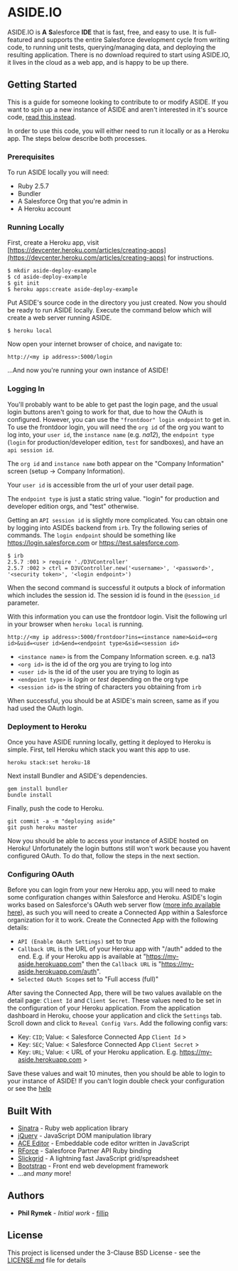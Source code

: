 
# ASIDE.IO

ASIDE.IO is **A** **S**alesforce **IDE** that is fast, free, and easy to use. It is full-featured and supports the entire Salesforce development cycle from writing code, to running unit tests, querying/managing data, and deploying the resulting application.  There is no download required to start using ASIDE.IO, it lives in the cloud as a web app, and is happy to be up there.

## Getting Started

This is a guide for someone looking to contribute to or modify ASIDE.  If you want to spin up a new instance of ASIDE and aren't interested in it's source code, [read this instead](https://aside.io/new_instance).

In order to use this code, you will either need to run it locally or as a Heroku app.  The steps below describe both processes.

### Prerequisites

To run ASIDE locally you will need:

* Ruby 2.5.7
* Bundler
* A Salesforce Org that you're admin in
* A Heroku account

### Running Locally

First, create a Heroku app, visit [https://devcenter.heroku.com/articles/creating-apps](https://devcenter.heroku.com/articles/creating-apps) for instructions.
```
$ mkdir aside-deploy-example
$ cd aside-deploy-example
$ git init
$ heroku apps:create aside-deploy-example
```
Put ASIDE's source code in the directory you just created.  Now you should be ready to run ASIDE locally.  Execute the command below which will create a web server running ASIDE. 
```
$ heroku local
```
Now open your internet browser of choice, and navigate to: 
```
http://<my ip address>:5000/login
```
...And now you're running your own instance of ASIDE!  

### Logging In

You'll probably want to be able to get past the login page, and the usual login buttons aren't going to work for that, due to how the OAuth is configured.  However, you can use the `"frontdoor" login endpoint` to get in.  To use the frontdoor login, you will need the `org id` of the org you want to log into, your `user id`, the `instance name` (e.g. *na12*), the `endpoint type` (`login` for production/developer edition, `test` for sandboxes), and have an `api session id`.

The `org id` and `instance name` both appear on the "Company Information" screen (setup -> Company Information).

Your `user id` is accessible from the url of your user detail page.

The `endpoint type` is just a static string value.  "login" for production and developer edition orgs, and "test" otherwise.

Getting an `API session id` is slightly more complicated.  You can obtain one by logging into ASIDEs backend from `irb`.  Try the following series of commands.  The `login endpoint` should be something like https://login.salesforce.com or https://test.salesforce.com.

```
$ irb
2.5.7 :001 > require './D3VController'
2.5.7 :002 > ctrl = D3VController.new('<username>', '<password>', '<security token>', '<login endpoint>')
```

When the second command is successful it outputs a block of information which includes the session id.  The session id is found in the `@session_id` parameter.

With this information you can use the frontdoor login.  Visit the following url in your browser when `heroku local` is running.
```
http://<my ip address>:5000/frontdoor?ins=<instance name>&oid=<org id>&uid=<user id>&end=<endpoint type>&sid=<session id>
```
* `<instance name>` is from the Company Information screen.  e.g. na13
* `<org id>` is the id of the org you are trying to log into
* `<user id>` is the id of the user you are trying to login as
* `<endpoint type>` is *login* or *test* depending on the org type
* `<session id>` is the string of characters you obtaining from `irb`

When successful, you should be at ASIDE's main screen, same as if you had used the OAuth login.

### Deployment to Heroku

Once you have ASIDE running locally, getting it deployed to Heroku is simple.  First, tell Heroku which stack you want this app to use.
```
heroku stack:set heroku-18
```
Next install Bundler and ASIDE's dependencies.
```
gem install bundler
bundle install
```
Finally, push the code to Heroku.
```
git commit -a -m "deploying aside"
git push heroku master
```
Now you should be able to access your instance of ASIDE hosted on Heroku!  Unfortunately the login buttons still won't work because you havent configured OAuth.  To do that, follow the steps in the next section.

### Configuring OAuth

Before you can login from your new Heroku app, you will need to make some configuration changes within Salesforce and Heroku.  ASIDE's login works based on Salesforce's OAuth web server flow ([more info available here](https://developer.salesforce.com/docs/atlas.en-us.api_rest.meta/api_rest/intro_understanding_web_server_oauth_flow.htm)), as such you will need to create a Connected App within a Salesforce organization for it to work.  Create the Connected App with the following details:

* `API (Enable OAuth Settings)` set to true
* `Callback URL` is the URL of your Heroku app with "/auth" added to the end.  E.g. if your Heroku app is available at "https://my-aside.herokuapp.com" then the `Callback URL` is "https://my-aside.herokuapp.com/auth".
* `Selected OAuth Scopes` set to "Full access (full)"

After saving the Connected App, there will be two values available on the detail page: `Client Id` and `Client Secret`.  These values need to be set in the configuration of your Heroku application.  From the application dashboard in Heroku, choose your application and click the `Settings` tab.  Scroll down and click to `Reveal Config Vars`.  Add the following config vars:

* Key: `CID`; Value: < Salesforce Connected App `Client Id` >
* Key: `SEC`; Value: < Salesforce Connected App `Client Secret` >
* Key: `URL`; Value: < URL of your Heroku application.  E.g. https://my-aside.herokuapp.com >

Save these values and wait 10 minutes, then you should be able to login to your instance of ASIDE!  If you can't login double check your configuration or see the [help](https://aside.io/help)

## Built With

* [Sinatra](http://sinatrarb.com/) - Ruby web application library
* [jQuery](https://jquery.com/) - JavaScript DOM manipulation library
* [ACE Editor](https://ace.c9.io/) - Embeddable code editor written in JavaScript
* [RForce](https://github.com/undees/rforce) - Salesforce Partner API Ruby binding
* [Slickgrid](https://github.com/mleibman/SlickGrid) - A lightning fast JavaScript grid/spreadsheet
* [Bootstrap](https://getbootstrap.com/) - Front end web development framework
* ...and *many* more!

## Authors

* **Phil Rymek** - *Initial work* - [fillip](https://github.com/fillip)

## License

This project is licensed under the 3-Clause BSD License - see the [LICENSE.md](LICENSE.md) file for details